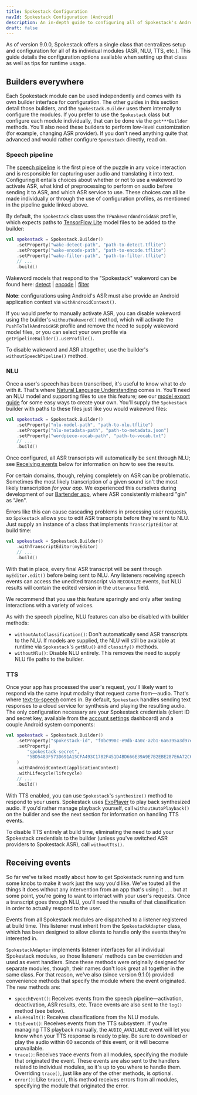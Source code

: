 ```yaml
---
title: Spokestack Configuration
navId: Spokestack Configuration (Android)
description: An in-depth guide to configuring all of Spokestack's Android modules in a single class.
draft: false
---
```


As of version 9.0.0, Spokestack offers a single class that centralizes setup and configuration for all of its individual modules (ASR, NLU, TTS, etc.). This guide details the configuration options available when setting up that class as well as tips for runtime usage.

## Builders everywhere

Each Spokestack module can be used independently and comes with its own builder interface for configuration. The other guides in this section detail those builders, and the `Spokestack.Builder` uses them internally to configure the modules. If you prefer to use the `Spokestack` class but configure each module individually, that can be done via the `get***Builder` methods. You'll also need these builders to perform low-level customization (for example, changing ASR provider). If you don't need anything quite that advanced and would rather configure `Spokestack` directly, read on.

### Speech pipeline

The [speech pipeline](speech-pipeline) is the first piece of the puzzle in any voice interaction and is responsible for capturing user audio and translating it into text. Configuring it entails choices about whether or not to use a wakeword to activate ASR, what kind of preprocessing to perform on audio before sending it to ASR, and which ASR service to use. These choices can all be made individually or through the use of configuration profiles, as mentioned in the pipeline guide linked above.

By default, the `Spokestack` class uses the `TFWakewordAndroidASR` profile, which expects paths to [TensorFlow Lite](https://www.tensorflow.org/lite) model files to be added to the builder:

```kotlin
val spokestack = Spokestack.Builder()
    .setProperty("wake-detect-path", "path-to-detect.tflite")
    .setProperty("wake-encode-path", "path-to-encode.tflite")
    .setProperty("wake-filter-path", "path-to-filter.tflite")
    // ...
    .build()
```

Wakeword models that respond to the "Spokestack" wakeword can be found here: [detect](https://d3dmqd7cy685il.cloudfront.net/model/wake/spokestack/detect.tflite) | [encode](https://d3dmqd7cy685il.cloudfront.net/model/wake/spokestack/encode.tflite) | [filter](https://d3dmqd7cy685il.cloudfront.net/model/wake/spokestack/filter.tflite)

**Note**: configurations using Android's ASR must also provide an Android application context via `withAndroidContext()`.

If you would prefer to manually activate ASR, you can disable wakeword using the builder's `withoutWakeword()` method, which will activate the `PushToTalkAndroidASR` profile and remove the need to supply wakeword model files, or you can select your own profile via `getPipelineBuilder().useProfile()`.

To disable wakeword and ASR altogether, use the builder's `withoutSpeechPipeline()` method.

### NLU

Once a user's speech has been transcribed, it's useful to know what to _do_ with it. That's where [Natural Language Understanding](nlu) comes in. You'll need an NLU model and supporting files to use this feature; see our [model export guide](/docs/Concepts/export) for some easy ways to create your own. You'll supply the `Spokestack` builder with paths to these files just like you would wakeword files:

```kotlin
val spokestack = Spokestack.Builder()
    .setProperty("nlu-model-path", "path-to-nlu.tflite")
    .setProperty("nlu-metadata-path", "path-to-metadata.json")
    .setProperty("wordpiece-vocab-path", "path-to-vocab.txt")
    // ...
    .build()
```

Once configured, all ASR transcripts will automatically be sent through NLU; see [Receiving events](#receiving-events) below for information on how to see the results.

For certain domains, though, relying completely on ASR can be problematic. Sometimes the most likely transcription of a given sound isn't the most likely transcription _for your app_. We experienced this ourselves during development of our [Bartender app](https://play.google.com/store/apps/details?id=com.spokestack.bartender), where ASR consistently misheard "gin" as "Jen".

Errors like this can cause cascading problems in processing user requests, so `Spokestack` allows you to edit ASR transcripts before they're sent to NLU. Just supply an instance of a class that implements `TranscriptEditor` at build time:

```kotlin
val spokestack = Spokestack.Builder()
    .withTranscriptEditor(myEditor)
    // ...
    .build()
```

With that in place, every final ASR transcript will be sent through `myEditor.edit()` before being sent to NLU. Any listeners receiving speech events can access the unedited transcript via `RECOGNIZE` events, but NLU results will contain the edited version in the `utterance` field.

We recommend that you use this feature sparingly and only after testing interactions with a variety of voices.

As with the speech pipeline, NLU features can also be disabled with builder methods:

- `withoutAutoClassification()`: Don't automatically send ASR transcripts to the NLU. If models are supplied, the NLU will still be available at runtime via `Spokestack`'s `getNlu()` and `classify()` methods.
- `withoutNlu()`: Disable NLU entirely. This removes the need to supply NLU file paths to the builder.

### TTS

Once your app has processed the user's request, you'll likely want to respond via the same input modality that request came from—audio. That's where [text-to-speech](tts) comes in. By default, `Spokestack` handles sending text responses to a cloud service for synthesis and playing the resulting audio. The only configuration necessary are your Spokestack credentials (client ID and secret key, available from the [account settings](/account/settings) dashboard) and a couple Android system components:

```kotlin
val spokestack = Spokestack.Builder()
    .setProperty("spokestack-id", "f0bc990c-e9db-4a0c-a2b1-6a6395a3d97e")
    .setProperty(
        "spokestack-secret",
        "5BD5483F573D691A15CFA493C1782F451D4BD666E39A9E7B2EBE287E6A72C6B6"
    )
    .withAndroidContext(applicationContext)
    .withLifecycle(lifecycle)
    // ...
    .build()
```

With TTS enabled, you can use `Spokestack`'s `synthesize()` method to respond to your users. Spokestack uses [ExoPlayer](https://exoplayer.dev/) to play back synthesized audio. If you'd rather manage playback yourself, call `withoutAutoPlayback()` on the builder and see the next section for information on handling TTS events.

To disable TTS entirely at build time, eliminating the need to add your Spokestack credentials to the builder (unless you've switched ASR providers to Spokestack ASR), call `withoutTts()`.

## Receiving events

So far we've talked mostly about how to get Spokestack running and turn some knobs to make it work just the way you'd like. We've touted all the things it does without any intervention from an app that's using it . . . but at some point, you're going to want to interact with your user's requests. Once a transcript goes through NLU, you'll need the results of that classification in order to actually respond to the user.

Events from all Spokestack modules are dispatched to a listener registered at build time. This listener must inherit from the `SpokestackAdapter` class, which has been designed to allow clients to handle only the events they're interested in.

`SpokestackAdapter` implements listener interfaces for all individual Spokestack modules, so those listeners' methods can be overridden and used as event handlers. Since these methods were originally designed for separate modules, though, their names don't look great all together in the same class. For that reason, we've also (since version 9.1.0) provided convenience methods that specify the module where the event originated. The new methods are:

- `speechEvent()`: Receives events from the speech pipeline—activation, deactivation, ASR results, etc. Trace events are also sent to the `log()` method (see below).
- `nluResult()`: Receives classifications from the NLU module.
- `ttsEvent()`: Receives events from the TTS subsystem. If you're managing TTS playback manually, the `AUDIO_AVAILABLE` event will let you know when your TTS response is ready to play. Be sure to download or play the audio within 60 seconds of this event, or it will become unavailable.
- `trace()`: Receives trace events from all modules, specifying the module that originated the event. These events are also sent to the handlers related to individual modules, so it's up to you where to handle them. Overriding `trace()`, just like any of the other methods, is optional.
- `error()`: Like `trace()`, this method receives errors from all modules, specifying the module that originated the error.
